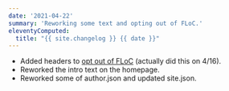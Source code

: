 ```yaml
---
date: '2021-04-22'
summary: 'Reworking some text and opting out of FLoC.'
eleventyComputed:
  title: "{{ site.changelog }} {{ date }}"
---
```


* Added headers to [opt out of FLoC](https://paramdeo.com//blog/opting-your-website-out-of-googles-floc-network) (actually did this on 4/16).
* Reworked the intro text on the homepage.
* Reworked some of author.json and updated site.json.
